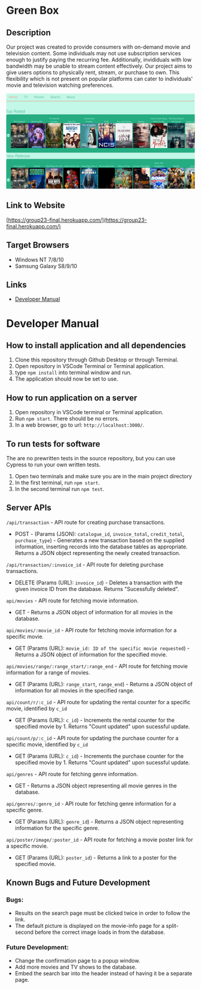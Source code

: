 # Green Box

## Description
Our project was created to provide consumers with on-demand movie and television content.
Some individuals may not use subscription services enough to justify paying the recurring fee.
Additionally, invididuals with low bandwidth may be unable to stream content effectively.
Our project aims to give users options to physically rent, stream, or purchase to own. 
This flexibility which is not present on popular platforms can cater to individuals' movie and television watching preferences.

![image](https://raw.githubusercontent.com/ktsai99/Group23-Final-INST377SP2021/main/image.png)

## Link to Website
[https://group23-final.herokuapp.com/](https://group23-final.herokuapp.com/)

## Target Browsers
* Windows NT 7/8/10
* Samsung Galaxy S8/9/10

## Links
* [Developer Manual](https://github.com/ktsai99/Group23-Final-INST377SP2021#developer-manual)

# Developer Manual
## How to install application and all dependencies
1. Clone this repository through Github Desktop or through Terminal.
2. Open repository in VSCode Terminal or Terminal application.
3. type ```npm install``` into terminal window and run.
4. The application should now be set to use.

## How to run application on a server
1. Open repository in VSCode terminal or Terminal application.
2. Run ```npm start```. There should be no errors.
3. In a web browser, go to url: ```http://localhost:3000/```.

## To run tests for software
The are no prewritten tests in the source repository, but you can use Cypress to run your own written tests.
1. Open two terminals and make sure you are in the main project directory
2. In the first terminal, run ```npm start```.
3. In the second terminal run ```npm test```.

## Server APIs
`/api/transaction` - API route for creating purchase transactions.
* POST - (Params (JSON): `catalogue_id`, `invoice_total`, `credit_total`, `purchase_type`) - Generates a new transaction based on the supplied information, inserting records into the database tables as appropriate. Returns a JSON object representing the newly created transaction.

`/api/transaction/:invoice_id` - API route for deleting purchase transactions.
* DELETE (Params (URL): `invoice_id`) - Deletes a transaction with the given invoice ID from the database. Returns "Sucessfully deleted". 

`api/movies` - API route for fetching movie information.
* GET - Returns a JSON object of information for all movies in the database.

`api/movies/:movie_id` - API route for fetching movie information for a specific movie.
* GET (Params (URL): `movie_id: ID of the specific movie requested`) - Returns a JSON object of information for the specified movie.

`api/movies/range/:range_start/:range_end` - API route for fetching movie information for a range of movies.
* GET (Params (URL): `range_start`, `range_end`) - Returns a JSON object of information for all movies in the specified range.

`api/count/r/:c_id` - API route for updating the rental counter for a specific movie, identified by `c_id`
* GET (Params (URL): `c_id`) - Increments the rental counter for the specified movie by 1. Returns "Count updated" upon sucessful update.

`api/count/p/:c_id` - API route for updating the purchase counter for a specific movie, identified by `c_id`
* GET (Params (URL): `c_id`) - Increments the purchase counter for the specified movie by 1. Returns "Count updated" upon sucessful update.

`api/genres` - API route for fetching genre information.
* GET - Returns a JSON object representing all movie genres in the database.


`api/genres/:genre_id` - API route for fetching genre information for a specific genre.
* GET (Params (URL): `genre_id`) - Returns a JSON object representing information for the specific genre.

`api/poster/image/:poster_id` - API route for fetching a movie poster link for a specific movie.
* GET (Params (URL): `poster_id`) - Returns a link to a poster for the specified movie.

## Known Bugs and Future Development
### Bugs:
* Results on the search page must be clicked twice in order to follow the link.
* The default picture is displayed on the movie-info page for a split-second before the correct image loads in from the database.


### Future Development: 
* Change the confirmation page to a popup window.
* Add more movies and TV shows to the database.
* Embed the search bar into the header instead of having it be a separate page.
